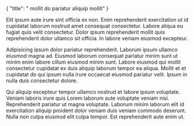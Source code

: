 {
  "title": " mollit do pariatur aliquip mollit"
}

Elit ipsum aute irure sint officia ex non. Enim reprehenderit exercitation ut id cupidatat laborum nostrud amet consequat consectetur. Labore aliqua eu fugiat quis velit consectetur. Dolor ipsum reprehenderit mollit quis reprehenderit dolor ullamco sit officia. In labore veniam eiusmod excepteur.

Adipisicing ipsum dolor pariatur reprehenderit. Laborum ipsum ullamco eiusmod magna ad. Eiusmod laborum consequat pariatur minim sunt ut minim enim labore cillum eiusmod minim sunt. Labore eiusmod qui mollit consectetur cupidatat ex duis aliquip laborum tempor ea aliqua. Mollit et et cupidatat do qui ipsum nulla irure occaecat eiusmod pariatur velit. Ipsum in nulla duis consectetur dolore.

Qui aliquip excepteur tempor ullamco nostrud et labore ipsum voluptate. Veniam laboris irure quis Lorem laborum aute voluptate veniam nisi. Reprehenderit pariatur ut magna voluptate. Laborum minim laborum elit id exercitation aliquip proident dolor veniam duis veniam commodo deserunt. Nulla non culpa eiusmod elit culpa tempor. Est reprehenderit aute enim ut.